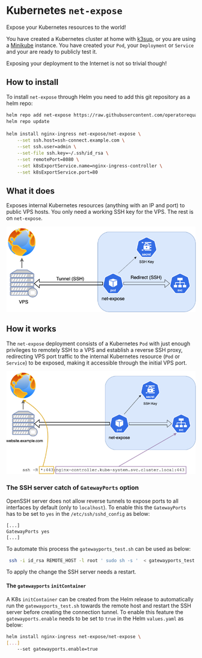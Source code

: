 # Kubernetes `net-expose`
Expose your Kubernetes resources to the world!

You have created a Kubernetes cluster at home with [k3sup](https://github.com/alexellis/k3sup), or you are using a [Minikube](https://kubernetes.io/docs/tasks/tools/install-minikube/) instance. You have created your `Pod`, your `Deployment` or `Service` and your are ready to publicly test it.

Exposing your deployment to the Internet is not so trivial though!

## How to install
To install `net-expose` through Helm you need to add this git repository as a helm repo:
```bash
helm repo add net-expose https://raw.githubusercontent.com/operatorequals/k8s-net-expose/master/charts/stable
helm repo update

helm install nginx-ingress net-expose/net-expose \
	--set ssh.host=ssh-connect.example.com \
	--set ssh.user=admin \
	--set-file ssh.key=~/.ssh/id_rsa \
	--set remotePort=8080 \
	--set k8sExportService.name=nginx-ingress-controller \
	--set k8sExportService.port=80
```


## What it does
Exposes internal Kubernetes resources (anything with an IP and port) to public VPS hosts.
You only need a working SSH key for the VPS. The rest is on `net-expose`.

![generic-schematic](https://github.com/operatorequals/k8s-net-expose/raw/documentation/assets/net-expose-schematic.png)

## How it works

The `net-expose` deployment consists of a Kubernetes `Pod` with just enough privileges to remotely SSH to a VPS and establish a 
reverse SSH proxy, redirecting VPS port traffic to the internal Kubernetes resource (`Pod` or `Service`) to be exposed,
making it accessible through the initial VPS port.

![generic-schematic-deep](https://github.com/operatorequals/k8s-net-expose/raw/documentation/assets/net-expose-schematic-deep.png)


### The SSH server catch of `GatewayPorts` option

OpenSSH server does not allow reverse tunnels to expose ports to all interfaces by default (only to `localhost`). To enable this
the `GatewayPorts` has to be set to `yes` in the `/etc/ssh/sshd_config` as below:
```
[...]
GatewayPorts yes
[...]
```

 To automate this process the `gatewayports_test.sh` can be used as below:
```bash
 ssh -i id_rsa REMOTE_HOST -l root ' sudo sh -s '  < gatewayports_test.sh
 ```

 To apply the change the SSH server needs a restart.

#### The `gatewayports` `initContainer`

A K8s `initContainer` can be created from the Helm release to automatically run the `gatewayports_test.sh` towards the remote
host and restart the SSH server before creating the connection tunnel.
To enable this feature the `gatewayports.enable` needs to be set to `true` in the Helm `values.yaml` as below:

```bash
helm install nginx-ingress net-expose/net-expose \
[...]
	--set gatewayports.enable=true
```
